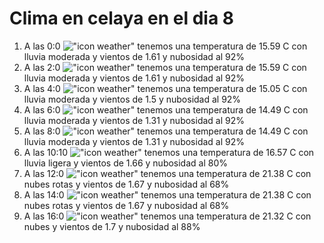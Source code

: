 # Clima en celaya en el dia 8

1. A las 0:0 !["icon weather"](http://openweathermap.org/img/w/10n.png) tenemos una temperatura de 15.59 C con lluvia moderada y  vientos de 1.61 y nubosidad al 92%
1. A las 2:0 !["icon weather"](http://openweathermap.org/img/w/10n.png) tenemos una temperatura de 15.59 C con lluvia moderada y  vientos de 1.61 y nubosidad al 92%
1. A las 4:0 !["icon weather"](http://openweathermap.org/img/w/10n.png) tenemos una temperatura de 15.05 C con lluvia moderada y  vientos de 1.5 y nubosidad al 92%
1. A las 6:0 !["icon weather"](http://openweathermap.org/img/w/10n.png) tenemos una temperatura de 14.49 C con lluvia moderada y  vientos de 1.31 y nubosidad al 92%
1. A las 8:0 !["icon weather"](http://openweathermap.org/img/w/10d.png) tenemos una temperatura de 14.49 C con lluvia moderada y  vientos de 1.31 y nubosidad al 92%
1. A las 10:10 !["icon weather"](http://openweathermap.org/img/w/10d.png) tenemos una temperatura de 16.57 C con lluvia ligera y  vientos de 1.66 y nubosidad al 80%
1. A las 12:0 !["icon weather"](http://openweathermap.org/img/w/04d.png) tenemos una temperatura de 21.38 C con nubes rotas y  vientos de 1.67 y nubosidad al 68%
1. A las 14:0 !["icon weather"](http://openweathermap.org/img/w/04d.png) tenemos una temperatura de 21.38 C con nubes rotas y  vientos de 1.67 y nubosidad al 68%
1. A las 16:0 !["icon weather"](http://openweathermap.org/img/w/04d.png) tenemos una temperatura de 21.32 C con nubes y  vientos de 1.7 y nubosidad al 88%
